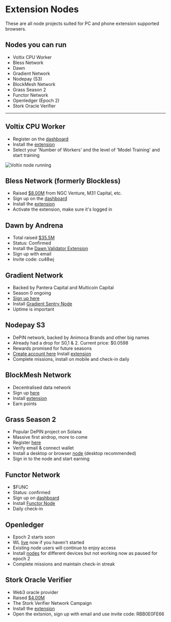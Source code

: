 # Extension Nodes

These are all node projects suited for PC and phone extension supported browsers.

## Nodes you can run
- Voltix CPU Worker
- Bless Network
- Dawn
- Gradient Network
- Nodepay (S3)
- BlockMesh Network
- Grass Season 2
- Functor Network
-  Openledger (Epoch 2)
-  Stork Oracle Verifier

-----------------------------------------------------------------


## Voltix CPU Worker
- Register on the [dashboard](https://voltix.ai/login?ref=1PGDZ)
- Install the [extension](https://chromewebstore.google.com/detail/voltix-built-for-ai-speci/dhffhdepkkepbcienheompkncklalogf)
- Select your 'Number of Workers' and the level of 'Model Training' and start training
  
![Voltix node running](https://github.com/user-attachments/assets/bcf7b224-c16e-47da-8f1e-31e4938fff57)

## Bless Network (formerly Blockless)
- Raised [$8.00M](https://cryptorank.io/ico/blockless#funding-rounds) from NGC Venture, M31 Capital, etc.
- Sign up on the [dashboard](https://bless.network/dashboard?ref=BQZJYU)
- Install the [extension](https://chromewebstore.google.com/detail/bless/pljbjcehnhcnofmkdbjolghdcjnmekia)
- Activate the extension, make sure it's logged in

## Dawn by Andrena
- Total raised [$35.5M](https://cryptorank.io/ico/andrena)
- Status: Confirmed
- Install the [Dawn Validator Extension](https://chromewebstore.google.com/detail/dawn-validator-chrome-ext/fpdkjdnhkakefebpekbdhillbhonfjjp)
- Sign up with email
- Invite code: cu48wj

## Gradient Network
- Backed by Pantera Capital and Multicoin Capital
- Season 0 ongoing
- [Sign up here](https://app.gradient.network/signup?code=38ORX7)
- Install [Gradient Sentry Node](https://chromewebstore.google.com/detail/gradient-sentry-node/caacbgbklghmpodbdafajbgdnegacfmo)
- Uptime is important


## Nodepay S3
- DePIN network, backed by Animoca Brands and other big names
- Already had a drop for S0,1 & 2. Current price: $0.0598
- Rewards promised for future seasons
- [Create account here](https://app.nodepay.ai/register?ref=9sVa0qFDewUj0uW)
Install [extension](https://chromewebstore.google.com/detail/nodepay-extension/lgmpfmgeabnnlemejacfljbmonaomfmm)
- Complete missions, install on mobile and check-in daily

## BlockMesh Network
- Decentralised data network
- Sign up [here](https://app.blockmesh.xyz/register?invite_code=b4f8c8ed-0825-41e7-a1ec-7539f90fa51e)
- Install [extension](https://chromewebstore.google.com/detail/blockmesh-network/obfhoiefijlolgdmphcekifedagnkfjp)
- Earn points

## Grass Season 2
- Popular DePIN project on Solana
- Massive first airdrop, more to come
- Register [here](https://app.getgrass.io/register/?referralCode=jGEw7vG3F4UAWog)
- Verify email & connect wallet
- Install a desktop or browser [node](https://app.getgrass.io/dashboard/store) (desktop recommended)
- Sign in to the node and start earning

## Functor Network
- $FUNC
- Status: confirmed
- Sign up on [dashboard](https://node.securitylabs.xyz/?from=extension&type=signin&referralCode=cm6zjbink1p9eqw1bltylq8qt)
- Install [Functor Node](https://chromewebstore.google.com/detail/functor-node/gahmmgacnfeohncipkjfjfbdlpbfkfhi)
- Daily check-in

## Openledger
- Epoch 2 starts soon
- WL [live](https://testnet.openledger.xyz/?referral_code=tx37poauvi) now if you haven't started
- Existing node users will continue to enjoy access
- Install [nodes](https://testnet.openledger.xyz/app-store) for different devices but not working now as paused for epoch 2
- Complete missions and maintain check-in streak

## Stork Oracle Verifier
- Web3 oracle provider
- Raised [$4.00M](https://cryptorank.io/drophunting/stork-activity704)
- The Stork Verifier Network Campaign
- Install the [extension](https://chromewebstore.google.com/detail/stork-verify/knnliglhgkmlblppdejchidfihjnockl)
- Open the extsnion, sign up with email and use invite code: RBB0E0FE66
